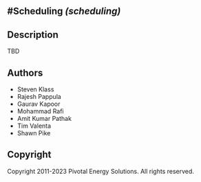 #Scheduling *(scheduling)*
----------------------------

## Description

TBD

## Authors

* Steven Klass
* Rajesh Pappula
* Gaurav Kapoor
* Mohammad Rafi
* Amit Kumar Pathak
* Tim Valenta
* Shawn Pike

## Copyright

Copyright 2011-2023 Pivotal Energy Solutions.  All rights reserved.
